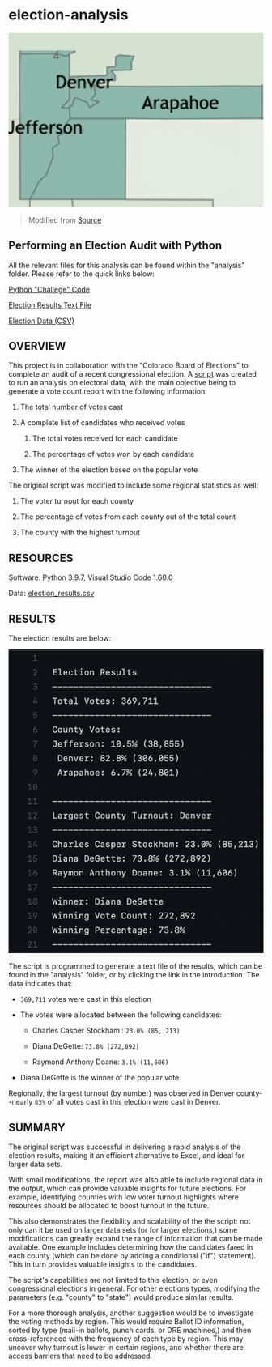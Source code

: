 # election-analysis


![alt text](https://github.com/farwaali08/election-analysis/blob/b1b9ead30a91209ad88af31be0546a19e972f3fd/analysis/Counties.png)
> Modified from [Source](https://coloradosun.com/2021/06/09/colorado-vaccination-rates/)

## Performing an Election Audit with Python

All the relevant files for this analysis can be found within the "analysis" folder. Please refer to the quick links below:

[Python "Challege" Code](https://github.com/farwaali08/election-analysis/blob/7d21a6e0653389dd9c168989e4d69f00f83b0ac5/analysis/PyPoll_Challenge.py)

[Election Results Text File](https://github.com/farwaali08/election-analysis/blob/7d21a6e0653389dd9c168989e4d69f00f83b0ac5/analysis/election_analysis.txt)

[Election Data (CSV)](https://github.com/farwaali08/election-analysis/blob/7d21a6e0653389dd9c168989e4d69f00f83b0ac5/analysis/election_results.csv)



## **OVERVIEW**

This project is in collaboration with the "Colorado Board of Elections" to complete an audit of a recent congressional election. A [script](https://github.com/farwaali08/election-analysis/blob/7d21a6e0653389dd9c168989e4d69f00f83b0ac5/analysis/PyPoll_Challenge.py) was created to run an analysis on electoral data, with the main objective being to generate a vote count report with the following information:

1. The total number of votes cast

2. A complete list of candidates who received votes

   1. The total votes received for each candidate 

   2. The percentage of votes won by each candidate

3. The winner of the election based on the popular vote


The original script was modified to include some regional statistics as well:

1. The voter turnout for each county

2. The percentage of votes from each county out of the total count

3. The county with the highest turnout


## **RESOURCES**

Software: Python 3.9.7, Visual Studio Code 1.60.0 

Data: [election_results.csv](https://github.com/farwaali08/election-analysis/blob/7d21a6e0653389dd9c168989e4d69f00f83b0ac5/analysis/election_results.csv)

## **RESULTS**

The election results are below:

![alt text](https://github.com/farwaali08/election-analysis/blob/95a3750fe8da32aea512a84f10e19d1302f18898/analysis/election%20results.png)

The script is programmed to generate a text file of the results, which can be found in the "analysis" folder, or by clicking the link in the introduction. The data indicates that:

* `369,711` votes were cast in this election

* The votes were allocated between the following candidates:

  - Charles Casper Stockham : `23.0% (85, 213)`
  
  - Diana DeGette:            `73.8% (272,892)` 
  
  - Raymond Anthony Doane:    `3.1% (11,606)` 

* Diana DeGette is the winner of the popular vote


Regionally, the largest turnout (by number) was observed in Denver county--nearly `83%` of all votes cast in this election were cast in Denver.

## **SUMMARY**

The original script was successful in delivering a rapid analysis of the election results, making it an efficient alternative to Excel, and ideal for larger data sets. 

With small modifications, the report was also able to include regional data in the output, which can provide valuable insights for future elections. For example, identifying counties with low voter turnout highlights where resources should be allocated to boost turnout in the future. 

This also demonstrates the flexibility and scalability of the the script: not only can it be used on larger data sets (or for larger elections,) some modifications can greatly expand the range of information that can be made available. One example includes determining how the candidates fared in each county (which can be done by adding a conditional ("if") statement). This in turn provides valuable insights to the candidates. 

 The script's capabilities are not limited to this election, or even congressional elections in general. For other elections types, modifying the parameters (e.g. "county" to "state") would produce similar results.

For a more thorough analysis, another suggestion would be to investigate the voting methods by region. This would require Ballot ID information, sorted by type (mail-in ballots, punch cards, or DRE machines,) and then cross-referenced with the frequency of each type by region. This may uncover why turnout is lower in certain regions, and whether there are access barriers that need to be addressed.
